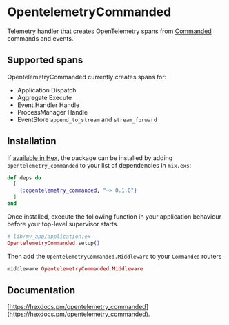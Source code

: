 # OpentelemetryCommanded

Telemetry handler that creates OpenTelemetry spans from [Commanded](https://github.com/commanded/commanded) commands and events.

## Supported spans

OpentelemetryCommanded currently creates spans for:

- Application Dispatch
- Aggregate Execute
- Event.Handler Handle
- ProcessManager Handle
- EventStore `append_to_stream` and `stream_forward`

## Installation

If [available in Hex](https://hex.pm/docs/publish), the package can be installed
by adding `opentelemetry_commanded` to your list of dependencies in `mix.exs`:

```elixir
def deps do
  [
    {:opentelemetry_commanded, "~> 0.1.0"}
  ]
end
```

Once installed, execute the following function in your application behaviour before your top-level supervisor starts.

```elixir
# lib/my_app/application.ex
OpentelemetryCommanded.setup()
```

Then add the `OpentelemetryCommanded.Middleware` to your `Commanded` routers

```elixir
middleware OpentelemetryCommanded.Middleware
```

## Documentation

[https://hexdocs.pm/opentelemetry_commanded](https://hexdocs.pm/opentelemetry_commanded).
